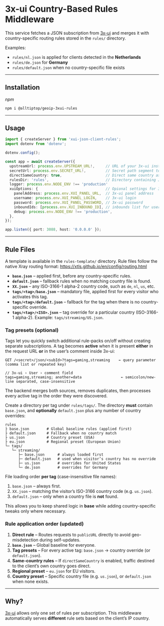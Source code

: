 # 3x-ui Country-Based Rules Middleware

This service fetches a JSON subscription from [3x-ui](https://github.com/MHSanaei/3x-ui) and merges it with country-specific routing rules stored in the `rules/` directory.

Examples:
* `rules/nl.json` is applied for clients detected in the **Netherlands**
* `rules/de.json` for **Germany**
* `rules/default.json` when no country-specific file exists

---

## Installation

*npm*

```bash
npm i @alltiptop/geoip-3xui-rules
```

---

## Usage

```typescript
import { createServer } from 'xui-json-client-rules';
import dotenv from 'dotenv';

dotenv.config();

const app = await createServer({
  upstreamUrl: process.env.UPSTREAM_URL!,     // URL of your 3x-ui instance
  secretUrl: process.env.SECRET_URL!,         // Secret path segment to hide the endpoint
  directSameCountry: true,                    // Direct same country as user by ip and domain
  rulesDir: 'rules',                          // Directory containing JSON rules
  logger: process.env.NODE_ENV !== 'production'
  xuiOptions: {                               // Opional settings for 3x-ui panel api
    panelAddress: process.env.XUI_PANEL_URL,  // 3x-ui panel address
    username: process.env.XUI_PANEL_LOGIN,    // 3x-ui login
    password: process.env.XUI_PANEL_PASSWORD, // 3x-ui password
    inboundIds: [process.env.XUI_INBOUND_ID], // inbounds list for users
    debug: process.env.NODE_ENV !== 'production',
  },
});

app.listen({ port: 3088, host: '0.0.0.0' });
```

---

## Rule Files

A template is available in the `rules-template/` directory. Rule files follow the native Xray routing format: <https://xtls.github.io/en/config/routing.html>

* **`base.json`** – applied first, before any country-specific rules.
* **`default.json`** – fallback rules when no matching country file is found.
* **`XX.json`** – any ISO-3166-1 alpha-2 country code, such as `de`, `nl`, `us`, etc.
* **`tags/<tag>/base.json`** – mandatory file, applied first for every visitor who activates this tag.
* **`tags/<tag>/default.json`** – fallback for the tag when there is no country-specific override.
* **`tags/<tag>/<ISO>.json`** – tag override for a particular country (ISO-3166-1 alpha-2).  Example: `tags/streaming/US.json`.

### Tag presets (optional)

Tags let you quickly switch additional rule-packs on/off without creating separate subscriptions.  A tag becomes **active** when it is present **either** in the request URL **or** in the user’s comment inside 3x-ui:

```text
GET /<secret>/json/<subId>?tags=gaming,streaming    ← query parameter (comma list or repeated key)

// 3x-ui › User › comment field
tags=gaming,streaming; another=data                  ← semicolon/new-line separated, case-insensitive
```

The backend merges both sources, removes duplicates, then processes every active tag in the order they were discovered.

Create a directory per tag under `rules/tags/`.  The directory **must** contain `base.json`, and **optionally** `default.json` plus any number of country overrides:

```text
rules
├ base.json        # Global baseline rules (applied first)
├ default.json     # Fallback when no country match
├ us.json          # Country preset (USA)
├ eu.json          # Regional preset (European Union)
└─ tags/
   └─ streaming/
      ├─ base.json      # always loaded first
      ├─ default.json   # used when visitor’s country has no override
      ├─ us.json        # overrides for United States
      └─ de.json        # overrides for Germany
```

File loading order **per tag** (case-insensitive file names):
1. `base.json` – always first.
2. `XX.json` – matching the visitor’s ISO-3166 country code (e.g. `us.json`).
3. `default.json` – only when a country file is **not** found.

This allows you to keep shared logic in **base** while adding country-specific tweaks only where necessary.

### Rule application order (updated)

1. **Direct rule** – Routes requests to `publicURL` directly to avoid geo-misdetection during self-updates.
2. **`base.json`** – Global baseline for everyone.
3. **Tag presets** – For every active tag: `base.json` → country override (or `default.json`).
4. **Same-country rules** – If `directSameCountry` is enabled, traffic destined to the client’s own country goes direct.
5. **Regional preset** – `eu.json` for EU visitors.
6. **Country preset** – Specific country file (e.g. `us.json`), or `default.json` when none exists.

---

## Why?

[3x-ui](https://github.com/MHSanaei/3x-ui) allows only one set of rules per subscription. This middleware automatically serves **different** rule sets based on the client’s IP country.